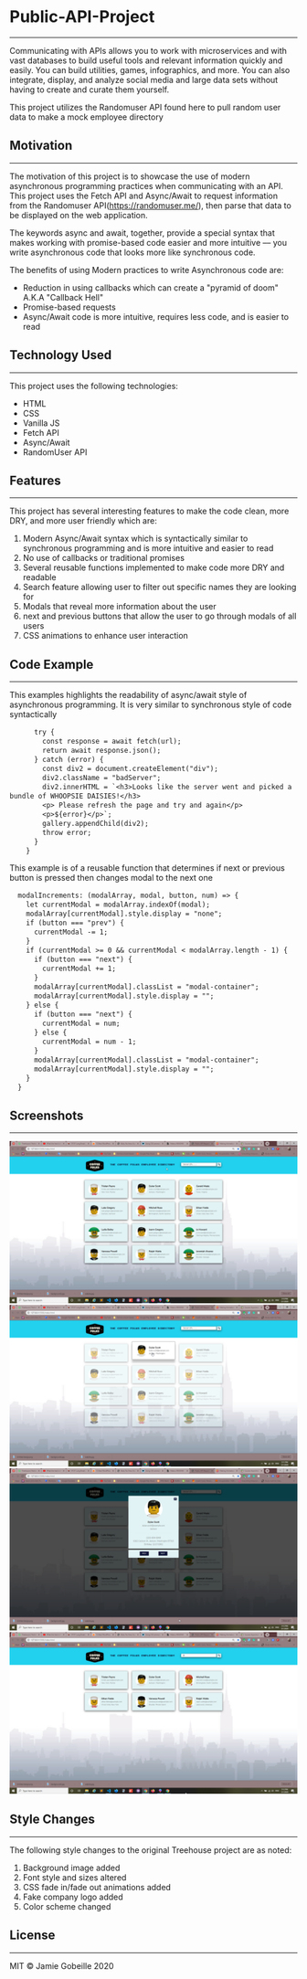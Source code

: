 # Public-API-Project

---

Communicating with APIs allows you to work with microservices and with vast databases to build useful tools and relevant information quickly and easily. You can build utilities, games, infographics, and more. You can also integrate, display, and analyze social media and large data sets without having to create and curate them yourself.

This project utilizes the Randomuser API found here to pull random user data to make a mock employee directory

## Motivation

---

The motivation of this project is to showcase the use of modern asynchronous programming practices when communicating with an API. This project uses the Fetch API and Async/Await to request information from the Randomuser API(https://randomuser.me/), then parse that data to be displayed on the web application.

The keywords async and await, together, provide a special syntax that makes working with promise-based code easier and more intuitive –– you write asynchronous code that looks more like synchronous code.

The benefits of using Modern practices to write Asynchronous code are:

- Reduction in using callbacks which can create a "pyramid of doom" A.K.A "Callback Hell"
- Promise-based requests
- Async/Await code is more intuitive, requires less code, and is easier to read

## Technology Used

---

This project uses the following technologies:

- HTML
- CSS
- Vanilla JS
- Fetch API
- Async/Await
- RandomUser API

## Features

---

This project has several interesting features to make the code clean, more DRY, and more user friendly which are:

1. Modern Async/Await syntax which is syntactically similar to synchronous programming and is more intuitive and easier to read
2. No use of callbacks or traditional promises
3. Several reusable functions implemented to make code more DRY and readable
4. Search feature allowing user to filter out specific names they are looking for
5. Modals that reveal more information about the user
6. next and previous buttons that allow the user to go through modals of all users
7. CSS animations to enhance user interaction

## Code Example

---

This examples highlights the readability of async/await style of asynchronous programming. It is very similar to synchronous style of code syntactically

```getJSON: async url => {
      try {
        const response = await fetch(url);
        return await response.json();
      } catch (error) {
        const div2 = document.createElement("div");
        div2.className = "badServer";
        div2.innerHTML = `<h3>Looks like the server went and picked a bundle of WHOOPSIE DAISIES!</h3>
        <p> Please refresh the page and try and again</p>
        <p>${error}</p>`;
        gallery.appendChild(div2);
        throw error;
      }
    }
```

This example is of a reusable function that determines if next or previous button is pressed then changes modal to the next one

```
  modalIncrements: (modalArray, modal, button, num) => {
    let currentModal = modalArray.indexOf(modal);
    modalArray[currentModal].style.display = "none";
    if (button === "prev") {
      currentModal -= 1;
    }
    if (currentModal >= 0 && currentModal < modalArray.length - 1) {
      if (button === "next") {
        currentModal += 1;
      }
      modalArray[currentModal].classList = "modal-container";
      modalArray[currentModal].style.display = "";
    } else {
      if (button === "next") {
        currentModal = num;
      } else {
        currentModal = num - 1;
      }
      modalArray[currentModal].classList = "modal-container";
      modalArray[currentModal].style.display = "";
    }
  }

```

## Screenshots

---

![Image description](images/project-5-screenshot-1.png)
![Image description](images/project-5-screenshot-2.png)
![Image description](images/project-5-screenshot-3.png)
![Image description](images/project-5-screenshot-4.png)

## Style Changes

---

The following style changes to the original Treehouse project are as noted:

1. Background image added
2. Font style and sizes altered
3. CSS fade in/fade out animations added
4. Fake company logo added
5. Color scheme changed

## License

---

MIT © Jamie Gobeille 2020

